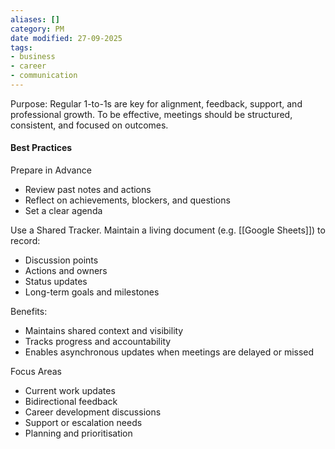 ```yaml
---
aliases: []
category: PM
date modified: 27-09-2025
tags:
- business
- career
- communication
---
```

Purpose: Regular 1-to-1s are key for alignment, feedback, support, and professional growth. To be effective, meetings should be structured, consistent, and focused on outcomes.
#### Best Practices

Prepare in Advance
* Review past notes and actions
* Reflect on achievements, blockers, and questions
* Set a clear agenda

Use a Shared Tracker. Maintain a living document (e.g. [[Google Sheets]]) to record:
* Discussion points
* Actions and owners
* Status updates
* Long-term goals and milestones

Benefits:
* Maintains shared context and visibility
* Tracks progress and accountability
* Enables asynchronous updates when meetings are delayed or missed

Focus Areas
* Current work updates
* Bidirectional feedback
* Career development discussions
* Support or escalation needs
* Planning and prioritisation

